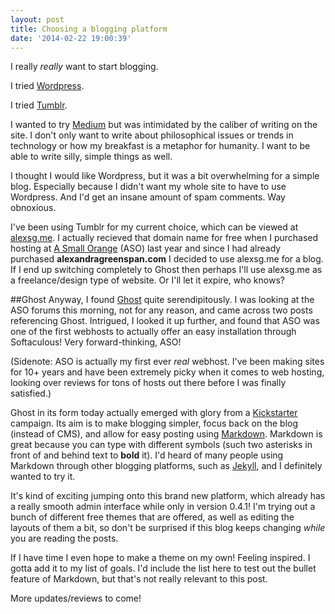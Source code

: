 ```yaml
---
layout: post
title: Choosing a blogging platform
date: '2014-02-22 19:00:39'
---
```


I really *really* want to start blogging.

I tried [Wordpress](http://wordpress.com).

I tried [Tumblr](http://tumblr.com).

I wanted to try [Medium](http://medium.com) but was intimidated by the caliber of writing on the site. I don't only want to write about philosophical issues or trends in technology or how my breakfast is a metaphor for humanity. I want to be able to write silly, simple things as well.

I thought I would like Wordpress, but it was a bit overwhelming for a simple blog. Especially because I didn't want my whole site to have to use Wordpress. And I'd get an insane amount of spam comments. Way obnoxious.

I've been using Tumblr for my current choice, which can be viewed at [alexsg.me](http://alexsg.me). I actually recieved that domain name for free when I purchased hosting at [A Small Orange](http://asmallorange.com/?a_aid=AGWEBREF1) (ASO) last year and since I had already purchased **alexandragreenspan.com** I decided to use alexsg.me for a blog. If I end up switching completely to Ghost then perhaps I'll use alexsg.me as a freelance/design type of website. Or I'll let it expire, who knows?

##Ghost
Anyway, I found [Ghost](http://ghost.org) quite serendipitously. I was looking at the ASO forums this morning, not for any reason, and came across two posts referencing Ghost. Intrigued, I looked it up further, and found that ASO was one of the first webhosts to actually offer an easy installation through Softaculous! Very forward-thinking, ASO!

(Sidenote: ASO is actually my first ever *real* webhost. I've been making sites for 10+ years and have been extremely picky when it comes to web hosting, looking over reviews for tons of hosts out there before I was finally satisfied.)

Ghost in its form today actually emerged with glory from a [Kickstarter](https://www.kickstarter.com/projects/johnonolan/ghost-just-a-blogging-platform) campaign. Its aim is to make blogging simpler, focus back on the blog (instead of CMS), and allow for easy posting using [Markdown](http://daringfireball.net/projects/markdown/). Markdown is great because you can type with different symbols (such two asterisks in front of and behind text to **bold** it). I'd heard of many people using Markdown through other blogging platforms, such as [Jekyll](http://jekyllrb.com/), and I definitely wanted to try it.

It's kind of exciting jumping onto this brand new platform, which already has a really smooth admin interface while only in version 0.4.1! I'm trying out a bunch of different free themes that are offered, as well as editing the layouts of them a bit, so don't be surprised if this blog keeps changing *while* you are reading the posts.

If I have time I even hope to make a theme on my own! Feeling inspired. I gotta add it to my list of goals. I'd include the list here to test out the bullet feature of Markdown, but that's not really relevant to this post.

More updates/reviews to come!